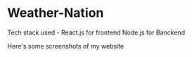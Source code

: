 # Weather-Nation

Tech stack used -   React.js for frontend
                    Node.js for Banckend
                    
Here's some  screenshots of  my website 

